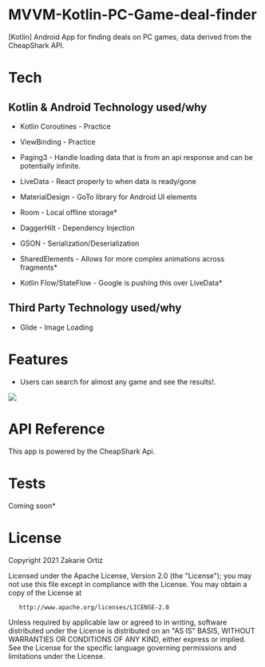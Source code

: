 # MVVM-Kotlin-PC-Game-deal-finder
[Kotlin] Android App for finding deals on PC games, data derived from the CheapShark API.

# Tech

## Kotlin & Android Technology used/why

- Kotlin Coroutines - Practice
- ViewBinding - Practice
- Paging3 - Handle loading data that is from an api response and can be potentially infinite.
- LiveData - React properly to when data is ready/gone
- MaterialDesign - GoTo library for Android UI elements
- Room - Local offline storage*
- DaggerHilt - Dependency Injection
- GSON - Serialization/Deserialization
- SharedElements - Allows for more complex animations across fragments*

- Kotlin Flow/StateFlow - Google is pushing this over LiveData*

## Third Party Technology used/why

- Glide - Image Loading

# Features

- Users can search for almost any game and see the results!.

![](search_feature.gif)


# API Reference

This app is powered by the CheapShark Api. 

# Tests 
Coming soon*

# License 

Copyright 2021 Zakarie Ortiz

   Licensed under the Apache License, Version 2.0 (the "License");
   you may not use this file except in compliance with the License.
   You may obtain a copy of the License at

       http://www.apache.org/licenses/LICENSE-2.0

   Unless required by applicable law or agreed to in writing, software
   distributed under the License is distributed on an "AS IS" BASIS,
   WITHOUT WARRANTIES OR CONDITIONS OF ANY KIND, either express or implied.
   See the License for the specific language governing permissions and
   limitations under the License.
